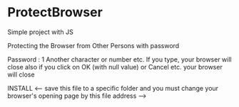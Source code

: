 # ProtectBrowser
Simple project with JS

Protecting the Browser from Other Persons with password

Password : 1
Another character or number etc. If you type, your browser will close 
also if you click on OK (with null value) or Cancel etc.  your browser will close 


INSTALL
<--         save this file to a specific folder and you must change your browser's opening page by this file address   -->
